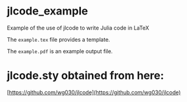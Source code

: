 # jlcode_example
Example of the use of jlcode to write Julia code in LaTeX

The `example.tex` file provides a template.

The `example.pdf` is an example output file.

# jlcode.sty obtained from here:

[https://github.com/wg030/jlcode](https://github.com/wg030/jlcode)



